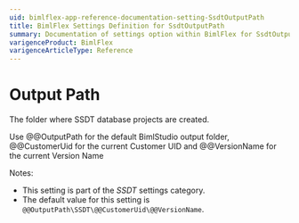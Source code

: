 ```yaml
---
uid: bimlflex-app-reference-documentation-setting-SsdtOutputPath
title: BimlFlex Settings Definition for SsdtOutputPath
summary: Documentation of settings option within BimlFlex for SsdtOutputPath
varigenceProduct: BimlFlex
varigenceArticleType: Reference
---
```


# Output Path

The folder where SSDT database projects are created.

Use @@OutputPath for the default BimlStudio output folder, @@CustomerUid for the current Customer UID and @@VersionName for the current Version Name

Notes:

* This setting is part of the *SSDT* settings category.
* The default value for this setting is `@@OutputPath\SSDT\@@CustomerUid\@@VersionName`.
